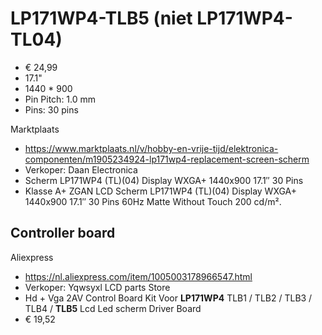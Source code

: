 # LP171WP4-TLB5 (niet LP171WP4-TL04)

* € 24,99
* 17.1"
* 1440 * 900
* Pin Pitch: 1.0 mm
* Pins: 30 pins

Marktplaats
* https://www.marktplaats.nl/v/hobby-en-vrije-tijd/elektronica-componenten/m1905234924-lp171wp4-replacement-screen-scherm
* Verkoper: Daan Electronica
* Scherm LP171WP4 (TL)(04) Display WXGA+ 1440x900 17.1″ 30 Pins
* Klasse A+ ZGAN LCD Scherm LP171WP4 (TL)(04) Display WXGA+ 1440x900 17.1″ 30 Pins 60Hz Matte Without Touch 200 cd/m².

## Controller board

Aliexpress
* https://nl.aliexpress.com/item/1005003178966547.html
* Verkoper: Yqwsyxl LCD parts Store
* Hd + Vga 2AV Control Board Kit Voor **LP171WP4** TLB1 / TLB2 / TLB3 / TLB4 / **TLB5** Lcd Led scherm Driver Board
* € 19,52
